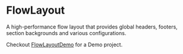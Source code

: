 # FlowLayout

A high-performance flow layout that provides global headers, footers, section backgrounds and various configurations.

Checkout [FlowLayoutDemo](git@github.com:shaps80/FlowLayout.git) for a Demo project.
